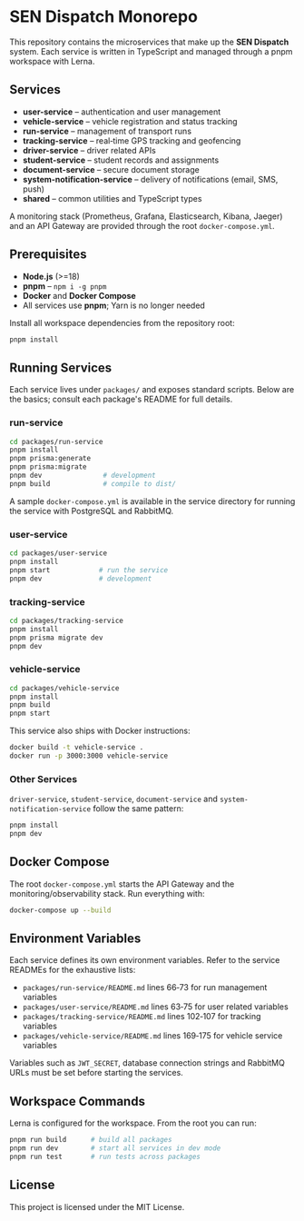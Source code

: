 # SEN Dispatch Monorepo

This repository contains the microservices that make up the **SEN Dispatch** system. Each service is written in TypeScript and managed through a pnpm workspace with Lerna.

## Services

- **user-service** – authentication and user management
- **vehicle-service** – vehicle registration and status tracking
- **run-service** – management of transport runs
- **tracking-service** – real‑time GPS tracking and geofencing
- **driver-service** – driver related APIs
- **student-service** – student records and assignments
- **document-service** – secure document storage
- **system-notification-service** – delivery of notifications (email, SMS, push)
- **shared** – common utilities and TypeScript types

A monitoring stack (Prometheus, Grafana, Elasticsearch, Kibana, Jaeger) and an API Gateway are provided through the root `docker-compose.yml`.

## Prerequisites

- **Node.js** (>=18)
- **pnpm** – `npm i -g pnpm`
- **Docker** and **Docker Compose**
- All services use **pnpm**; Yarn is no longer needed

Install all workspace dependencies from the repository root:

```bash
pnpm install
```

## Running Services

Each service lives under `packages/` and exposes standard scripts. Below are the basics; consult each package's README for full details.

### run-service

```bash
cd packages/run-service
pnpm install
pnpm prisma:generate
pnpm prisma:migrate
pnpm dev               # development
pnpm build             # compile to dist/
```

A sample `docker-compose.yml` is available in the service directory for running the service with PostgreSQL and RabbitMQ.

### user-service

```bash
cd packages/user-service
pnpm install
pnpm start            # run the service
pnpm dev              # development
```

### tracking-service

```bash
cd packages/tracking-service
pnpm install
pnpm prisma migrate dev
pnpm dev
```

### vehicle-service

```bash
cd packages/vehicle-service
pnpm install
pnpm build
pnpm start
```

This service also ships with Docker instructions:

```bash
docker build -t vehicle-service .
docker run -p 3000:3000 vehicle-service
```

### Other Services

`driver-service`, `student-service`, `document-service` and `system-notification-service` follow the same pattern:

```bash
pnpm install
pnpm dev
```

## Docker Compose

The root `docker-compose.yml` starts the API Gateway and the monitoring/observability stack. Run everything with:

```bash
docker-compose up --build
```

## Environment Variables

Each service defines its own environment variables. Refer to the service READMEs for the exhaustive lists:

- `packages/run-service/README.md` lines 66‑73 for run management variables
- `packages/user-service/README.md` lines 63‑75 for user related variables
- `packages/tracking-service/README.md` lines 102‑107 for tracking variables
- `packages/vehicle-service/README.md` lines 169‑175 for vehicle service variables

Variables such as `JWT_SECRET`, database connection strings and RabbitMQ URLs must be set before starting the services.

## Workspace Commands

Lerna is configured for the workspace. From the root you can run:

```bash
pnpm run build      # build all packages
pnpm run dev        # start all services in dev mode
pnpm run test       # run tests across packages
```

## License

This project is licensed under the MIT License.

